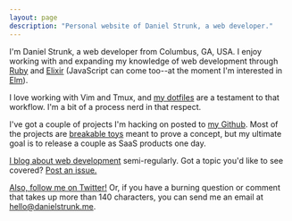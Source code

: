 ```yaml
---
layout: page
description: "Personal website of Daniel Strunk, a web developer."
---
```


I'm Daniel Strunk, a web developer from Columbus, GA, USA. I enjoy working with
and expanding my knowledge of web development through [Ruby][ruby] and
[Elixir][elixir] (JavaScript can come too--at the moment I'm interested in [Elm][elm]).

I love working with Vim and Tmux, and [my dotfiles][dotfiles] are a testament to
that workflow. I'm a bit of a process nerd in that respect.

I've got a couple of projects I'm hacking on posted to [my Github][github]. Most
of the projects are [breakable toys][apprenticeship-patterns] meant to prove a concept, 
but my ultimate goal is to release a couple as SaaS products one day.

[I blog about web development][til] semi-regularly. Got a topic you'd like to
see covered? [Post an issue.][til-issues]

[Also, follow me on Twitter!][twitter] Or, if you have a burning question or 
comment that takes up more than 140 characters, you can send me an email at 
[hello@danielstrunk.me].

[ruby]: http://ruby-lang.org
[elixir]: http://elixir-lang.org
[elm]: http://elm-lang.org
[dotfiles]: http://github.com/dstrunk/dotfiles
[github]: http://github.com/dstrunk
[apprenticeship-patterns]: http://chimera.labs.oreilly.com/books/1234000001813/ch05.html
[til]: http://danielstrunk.me/blog
[til-issues]: https://github.com/dstrunk/dstrunk.github.io/issues
[twitter]: http://twitter.com/dstrunk
[hello@danielstrunk.me]: mailto:hello@danielstrunk.me
